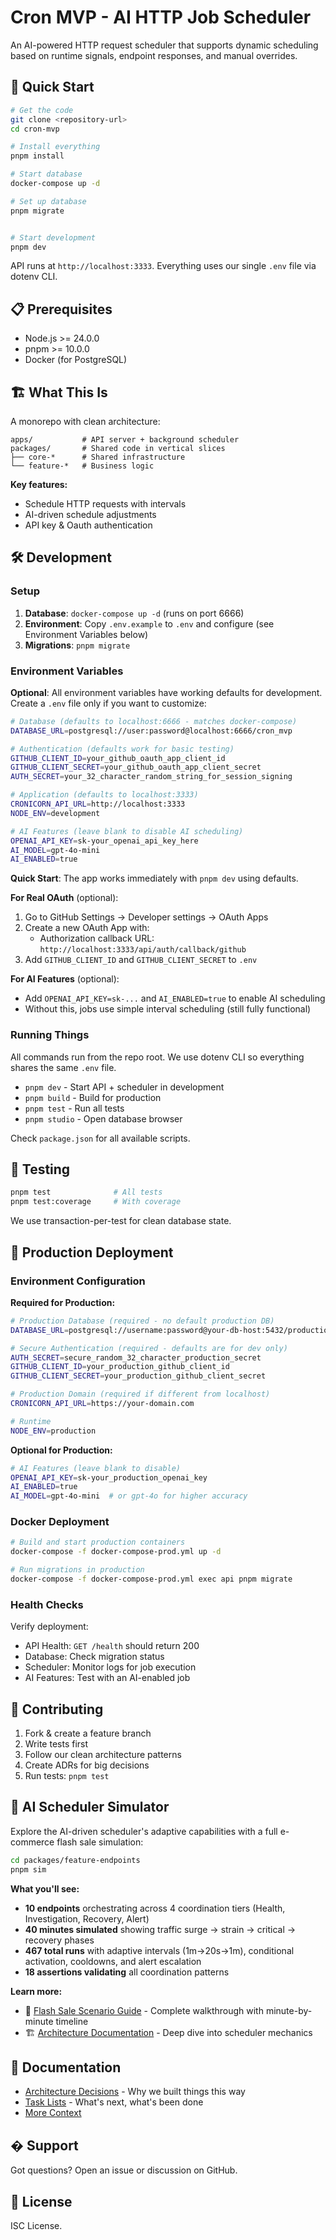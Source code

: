 # Cron MVP - AI HTTP Job Scheduler

An AI-powered HTTP request scheduler that supports dynamic scheduling based on runtime signals, endpoint responses, and manual overrides.

## 🚀 Quick Start

```bash
# Get the code
git clone <repository-url>
cd cron-mvp

# Install everything
pnpm install

# Start database
docker-compose up -d

# Set up database
pnpm migrate


# Start development
pnpm dev
```

API runs at `http://localhost:3333`. Everything uses our single `.env` file via dotenv CLI.

## 📋 Prerequisites

- Node.js >= 24.0.0
- pnpm >= 10.0.0
- Docker (for PostgreSQL)

## 🏗️ What This Is

A monorepo with clean architecture:

```
apps/           # API server + background scheduler
packages/       # Shared code in vertical slices
├── core-*      # Shared infrastructure
└── feature-*   # Business logic
```

**Key features:**

- Schedule HTTP requests with intervals
- AI-driven schedule adjustments
- API key & Oauth authentication

## 🛠️ Development

### Setup

1. **Database**: `docker-compose up -d` (runs on port 6666)
2. **Environment**: Copy `.env.example` to `.env` and configure (see Environment Variables below)
3. **Migrations**: `pnpm migrate`

### Environment Variables

**Optional**: All environment variables have working defaults for development. Create a `.env` file only if you want to customize:

```bash
# Database (defaults to localhost:6666 - matches docker-compose)
DATABASE_URL=postgresql://user:password@localhost:6666/cron_mvp

# Authentication (defaults work for basic testing)
GITHUB_CLIENT_ID=your_github_oauth_app_client_id
GITHUB_CLIENT_SECRET=your_github_oauth_app_client_secret
AUTH_SECRET=your_32_character_random_string_for_session_signing

# Application (defaults to localhost:3333)
CRONICORN_API_URL=http://localhost:3333
NODE_ENV=development

# AI Features (leave blank to disable AI scheduling)
OPENAI_API_KEY=sk-your_openai_api_key_here
AI_MODEL=gpt-4o-mini
AI_ENABLED=true
```

**Quick Start**: The app works immediately with `pnpm dev` using defaults.

**For Real OAuth** (optional):
1. Go to GitHub Settings → Developer settings → OAuth Apps
2. Create a new OAuth App with:
   - Authorization callback URL: `http://localhost:3333/api/auth/callback/github`
3. Add `GITHUB_CLIENT_ID` and `GITHUB_CLIENT_SECRET` to `.env`

**For AI Features** (optional):
- Add `OPENAI_API_KEY=sk-...` and `AI_ENABLED=true` to enable AI scheduling
- Without this, jobs use simple interval scheduling (still fully functional)

### Running Things

All commands run from the repo root. We use dotenv CLI so everything shares the same `.env` file.

- `pnpm dev` - Start API + scheduler in development
- `pnpm build` - Build for production
- `pnpm test` - Run all tests
- `pnpm studio` - Open database browser

Check `package.json` for all available scripts.

## 🧪 Testing

```bash
pnpm test              # All tests
pnpm test:coverage     # With coverage
```

We use transaction-per-test for clean database state.

## 🚀 Production Deployment

### Environment Configuration

**Required for Production:**

```bash
# Production Database (required - no default production DB)
DATABASE_URL=postgresql://username:password@your-db-host:5432/production_db

# Secure Authentication (required - defaults are for dev only)
AUTH_SECRET=secure_random_32_character_production_secret
GITHUB_CLIENT_ID=your_production_github_client_id
GITHUB_CLIENT_SECRET=your_production_github_client_secret

# Production Domain (required if different from localhost)
CRONICORN_API_URL=https://your-domain.com

# Runtime
NODE_ENV=production
```

**Optional for Production:**
```bash
# AI Features (leave blank to disable)
OPENAI_API_KEY=sk-your_production_openai_key
AI_ENABLED=true
AI_MODEL=gpt-4o-mini  # or gpt-4o for higher accuracy
```

### Docker Deployment

```bash
# Build and start production containers
docker-compose -f docker-compose-prod.yml up -d

# Run migrations in production
docker-compose -f docker-compose-prod.yml exec api pnpm migrate
```

### Health Checks

Verify deployment:

- API Health: `GET /health` should return 200
- Database: Check migration status
- Scheduler: Monitor logs for job execution
- AI Features: Test with an AI-enabled job

## 🤝 Contributing

1. Fork & create a feature branch
2. Write tests first
3. Follow our clean architecture patterns
4. Create ADRs for big decisions
5. Run tests: `pnpm test`

## 🎯 AI Scheduler Simulator

Explore the AI-driven scheduler's adaptive capabilities with a full e-commerce flash sale simulation:

```bash
cd packages/feature-endpoints
pnpm sim
```

**What you'll see:**
- **10 endpoints** orchestrating across 4 coordination tiers (Health, Investigation, Recovery, Alert)
- **40 minutes simulated** showing traffic surge → strain → critical → recovery phases
- **467 total runs** with adaptive intervals (1m→20s→1m), conditional activation, cooldowns, and alert escalation
- **18 assertions validating** all coordination patterns

**Learn more:**
- 📖 [Flash Sale Scenario Guide](./packages/feature-endpoints/flash-sale-scenario.md) - Complete walkthrough with minute-by-minute timeline
- 🏗️ [Architecture Documentation](./packages/feature-endpoints/ai-scheduler-architecture.md) - Deep dive into scheduler mechanics

## 📄 Documentation

- [Architecture Decisions](./.adr/) - Why we built things this way
- [Task Lists](./tasks/) - What's next, what's been done
- [More Context](./docs)

## � Support

Got questions? Open an issue or discussion on GitHub.

## 📄 License

ISC License.

